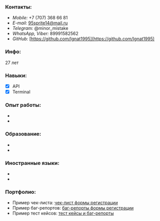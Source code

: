 ### Контакты:                                      

- *Mobile:* +7 (707) 368 66 81                                                   
- *E-mail:* 95sprite14@mail.ru                                 
- *Telegram:* @minor_mistake
- *WhatsApp, Viber:* 89991582562
- *GitHub:* [https://github.com/Ignat1995](https://github.com/Ignat1995) 

### Инфо:
27 лет
### Навыки:
- [x] API
- [x] Terminal 
### Опыт работы:
-
-
### Образование:
-
-
### Иностранные языки:
-
-
### Портфолио:
- Пример чек-листа: [чек-лист формы регистрации](https://docs.google.com/spreadsheets/d/1mYV1ti2Fw7lQYTqO0oiKyAfg9qxLwm0aevDk0C9kxSo/edit#gid=0)
- Пример баг-репортов: [баг-репорты формы регистрации](https://docs.google.com/spreadsheets/d/1mYV1ti2Fw7lQYTqO0oiKyAfg9qxLwm0aevDk0C9kxSo/edit#gid=753364274)
- Пример тест кейсов: [тест кейсы и баг-репорты](https://docs.google.com/spreadsheets/d/1pREPjtdDtNXB-LLr9hpVTsbWP8frbFp_e21R-rZiIYc/edit#gid=0)



